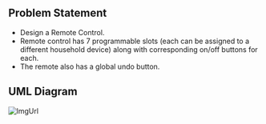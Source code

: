 ## Problem Statement
- Design a Remote Control.
- Remote control has 7 programmable slots (each can be assigned to a  different household device) along with corresponding on/off buttons for each.  
- The remote also has a global undo button. 

## UML Diagram
![ImgUrl](https://i.ibb.co/mHGb8TV/command-pattern-c.png)
